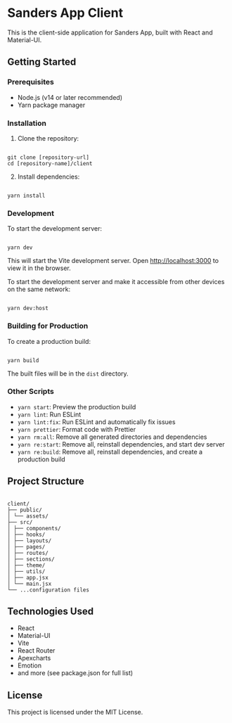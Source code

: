 # Sanders App Client

This is the client-side application for Sanders App, built with React and Material-UI.

## Getting Started

### Prerequisites

- Node.js (v14 or later recommended)
- Yarn package manager

### Installation

1. Clone the repository:

```

git clone [repository-url]
cd [repository-name]/client

```

2. Install dependencies:

```

yarn install

```

### Development

To start the development server:

```

yarn dev

```

This will start the Vite development server. Open [http://localhost:3000](http://localhost:3000) to view it in the browser.

To start the development server and make it accessible from other devices on the same network:

```

yarn dev:host

```

### Building for Production

To create a production build:

```

yarn build

```

The built files will be in the `dist` directory.

### Other Scripts

- `yarn start`: Preview the production build
- `yarn lint`: Run ESLint
- `yarn lint:fix`: Run ESLint and automatically fix issues
- `yarn prettier`: Format code with Prettier
- `yarn rm:all`: Remove all generated directories and dependencies
- `yarn re:start`: Remove all, reinstall dependencies, and start dev server
- `yarn re:build`: Remove all, reinstall dependencies, and create a production build

## Project Structure

```

client/
├── public/
│ └── assets/
├── src/
│ ├── components/
│ ├── hooks/
│ ├── layouts/
│ ├── pages/
│ ├── routes/
│ ├── sections/
│ ├── theme/
│ ├── utils/
│ ├── app.jsx
│ └── main.jsx
└── ...configuration files

```

## Technologies Used

- React
- Material-UI
- Vite
- React Router
- Apexcharts
- Emotion
- and more (see package.json for full list)

## License

This project is licensed under the MIT License.
